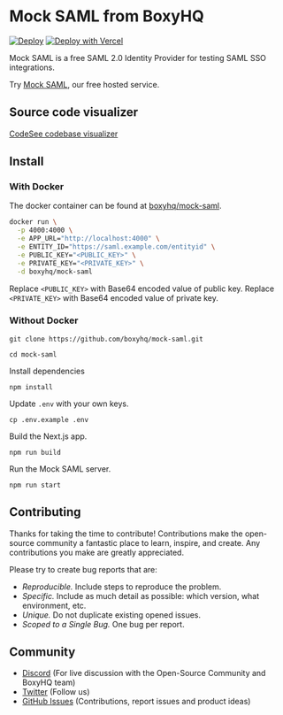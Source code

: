 # Mock SAML from BoxyHQ

[![Deploy](https://www.herokucdn.com/deploy/button.svg)](https://heroku.com/deploy)
[![Deploy with Vercel](https://vercel.com/button)](<https://vercel.com/new/clone?repository-url=https%3A%2F%2Fgithub.com%2Fboxyhq%2Fmock-saml&env=APP_URL,ENTITY_ID,PUBLIC_KEY,PRIVATE_KEY,NEXT_PUBLIC_GTM_ID&envDescription=APP_URL%20(Usually%20https%3A%2F%2F%3Cproject-name%3E.vercel.app)%20can%20be%20set%20after%20deployment%20from%20the%20project%20dashboard.%20Set%20to%20''%20if%20not%20applicable.&envLink=https%3A%2F%2Fgithub.com%2Fboxyhq%2Fmock-saml%2Fblob%2Fmain%2F.env.example&project-name=mock-saml>)

Mock SAML is a free SAML 2.0 Identity Provider for testing SAML SSO integrations.

Try [Mock SAML](https://mocksaml.com/), our free hosted service.

## Source code visualizer

[CodeSee codebase visualizer](https://app.codesee.io/maps/public/893e0610-9bfc-11ec-980d-9f320f34189e)

## Install

### With Docker

The docker container can be found at [boxyhq/mock-saml](https://hub.docker.com/r/boxyhq/mock-saml).

```bash
docker run \
  -p 4000:4000 \
  -e APP_URL="http://localhost:4000" \
  -e ENTITY_ID="https://saml.example.com/entityid" \
  -e PUBLIC_KEY="<PUBLIC_KEY>" \
  -e PRIVATE_KEY="<PRIVATE_KEY>" \
  -d boxyhq/mock-saml
```

Replace `<PUBLIC_KEY>` with Base64 encoded value of public key.
Replace `<PRIVATE_KEY>` with Base64 encoded value of private key.

### Without Docker

```
git clone https://github.com/boxyhq/mock-saml.git
```

```
cd mock-saml
```

Install dependencies

```
npm install
```

Update `.env` with your own keys.

```
cp .env.example .env
```

Build the Next.js app.

```
npm run build
```

Run the Mock SAML server.

```
npm run start
```

## Contributing

Thanks for taking the time to contribute! Contributions make the open-source community a fantastic place to learn, inspire, and create. Any contributions you make are greatly appreciated.

Please try to create bug reports that are:

- _Reproducible._ Include steps to reproduce the problem.
- _Specific._ Include as much detail as possible: which version, what environment, etc.
- _Unique._ Do not duplicate existing opened issues.
- _Scoped to a Single Bug._ One bug per report.

## Community

- [Discord](https://discord.gg/uyb7pYt4Pa) (For live discussion with the Open-Source Community and BoxyHQ team)
- [Twitter](https://twitter.com/BoxyHQ) (Follow us)
- [GitHub Issues](https://https://github.com/boxyhq/mock-saml/issues) (Contributions, report issues and product ideas)
